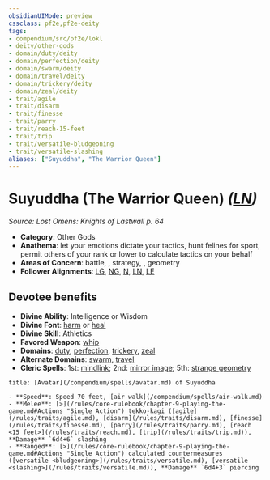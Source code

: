 ```yaml
---
obsidianUIMode: preview
cssclass: pf2e,pf2e-deity
tags:
- compendium/src/pf2e/lokl
- deity/other-gods
- domain/duty/deity
- domain/perfection/deity
- domain/swarm/deity
- domain/travel/deity
- domain/trickery/deity
- domain/zeal/deity
- trait/agile
- trait/disarm
- trait/finesse
- trait/parry
- trait/reach-15-feet
- trait/trip
- trait/versatile-bludgeoning
- trait/versatile-slashing
aliases: ["Suyuddha", "The Warrior Queen"]
---
```

# Suyuddha (The Warrior Queen) *([LN](/rules/traits/lawful-neutral-b1.md))*  
*Source: Lost Omens: Knights of Lastwall p. 64*  

- **Category**: Other Gods
- **Anathema**: let your emotions dictate your tactics, hunt felines for sport, permit others of your rank or lower to calculate tactics on your behalf
- **Areas of Concern**: battle, , strategy, , geometry
- **Follower Alignments**: [LG](/rules/traits/lawful-goo-b1.md), [NG](/rules/traits/neutral-good-b1.md), [N](/rules/traits/neutral-b1.md), [LN](/rules/traits/lawful-neutral-b1.md), [LE](/rules/traits/lawful-evil-b1.md)

## Devotee benefits

- **Divine Ability**: Intelligence or Wisdom
- **Divine Font**: [harm](/compendium/spells/harm.md) or [heal](/compendium/spells/heal.md)
- **Divine Skill**: Athletics
- **Favored Weapon**: [whip](/compendium/equipment/items/whip.md)
- **Domains**: [duty](/compendium/setting/domains.md#Duty), [perfection](/compendium/setting/domains.md#Perfection), [trickery](/compendium/setting/domains.md#Trickery), [zeal](/compendium/setting/domains.md#Zeal)
- **Alternate Domains**: [swarm](/compendium/setting/domains.md#Swarm), [travel](/compendium/setting/domains.md#Travel)
- **Cleric Spells**: 1st: [mindlink](/compendium/spells/mindlink.md); 2nd: [mirror image](/compendium/spells/mirror-image.md); 5th: [strange geometry](/compendium/spells/strange-geometry-apg.md)

```ad-embed-avatar
title: [Avatar](/compendium/spells/avatar.md) of Suyuddha

- **Speed**: Speed 70 feet, [air walk](/compendium/spells/air-walk.md)
- **Melee**: [>](/rules/core-rulebook/chapter-9-playing-the-game.md#Actions "Single Action") tekko-kagi ([agile](/rules/traits/agile.md), [disarm](/rules/traits/disarm.md), [finesse](/rules/traits/finesse.md), [parry](/rules/traits/parry.md), [reach <15 feet>](/rules/traits/reach.md), [trip](/rules/traits/trip.md)), **Damage** `6d4+6` slashing
- **Ranged**: [>](/rules/core-rulebook/chapter-9-playing-the-game.md#Actions "Single Action") calculated countermeasures ([versatile <bludgeoning>](/rules/traits/versatile.md), [versatile <slashing>](/rules/traits/versatile.md)), **Damage** `6d4+3` piercing
```
